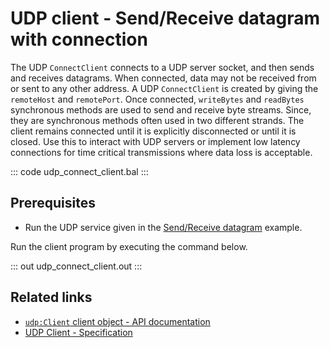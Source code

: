 # UDP client - Send/Receive datagram with connection

The UDP `ConnectClient` connects to a UDP server socket, and then sends and receives datagrams. When connected, data may not be received from or sent to any other address. A UDP `ConnectClient` is created by giving the `remoteHost` and `remotePort`. Once connected, `writeBytes` and `readBytes` synchronous methods are used to send and receive byte streams. Since, they are synchronous methods often used in two different strands. The client remains connected until it is explicitly disconnected or until it is closed. Use this to interact with UDP servers or implement low latency connections for time critical transmissions where data loss is acceptable.

::: code udp_connect_client.bal :::

## Prerequisites
- Run the UDP service given in the [Send/Receive datagram](/learn/by-example/udp-listener/) example.

Run the client program by executing the command below.

::: out udp_connect_client.out :::

## Related links
- [`udp:Client` client object - API documentation](https://lib.ballerina.io/ballerina/udp/latest/clients/Client)
- [UDP Client - Specification](/spec/udp/#3-client)
